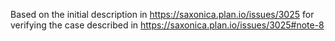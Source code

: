 Based on the initial description in https://saxonica.plan.io/issues/3025 for verifying the case described in https://saxonica.plan.io/issues/3025#note-8
